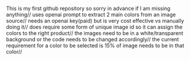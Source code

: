 This is my first github repository so sorry in advance if I am missing anything//
uses openai prompt to extract 2 main colors from an image source//
needs an openai key(paid) but is very cost effective vs manually doing it//
does require some form of unique image id so it can assign the colors to the right product//
the images need to be in  a white/transparent background or the code needs to be changed accordingly//
the current requirement for a color to be selected is 15% of image needs to be in that color//
